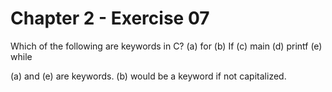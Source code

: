 # Chapter 2 - Exercise 07

Which of the following are keywords in C?
(a) for
(b) If
(c) main
(d) printf
(e) while

(a) and (e) are keywords.
(b) would be a keyword if not capitalized.
